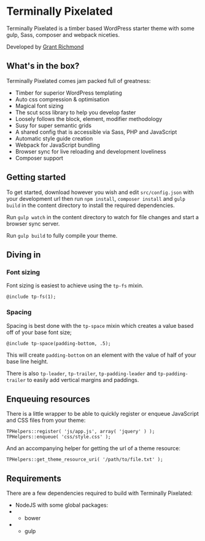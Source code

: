 # Terminally Pixelated

Terminally Pixelated is a timber based WordPress starter theme with some gulp, Sass, composer and webpack niceties.

Developed by [Grant Richmond](http://grant.codes)

## What's in the box?

Terminally Pixelated comes jam packed full of greatness:

- Timber for superior WordPress templating
- Auto css compression & optimisation
- Magical font sizing
- The scut scss library to help you develop faster
- Loosely follows the block, element, modifier methodology
- Susy for super semantic grids
- A shared config that is accessible via Sass, PHP and JavaScript
- Automatic style guide creation
- Webpack for JavaScript bundling
- Browser sync for live reloading and development loveliness
- Composer support

## Getting started

To get started, download however you wish and edit `src/config.json` with your development url then run `npm install`, `composer install` and `gulp build` in the content directory to install the required dependencies.

Run `gulp watch` in the content directory to watch for file changes and start a browser sync server.

Run `gulp build` to fully compile your theme.

## Diving in

### Font sizing

Font sizing is easiest to achieve using the `tp-fs` mixin.

    @include tp-fs(1);

### Spacing

Spacing is best done with the `tp-space` mixin which creates a value based off of your base font size;

    @include tp-space(padding-bottom, .5);

This will create `padding-bottom` on an element with the value of half of your base line height.

There is also `tp-leader`, `tp-trailer`, `tp-padding-leader` and `tp-padding-trailer` to easily add vertical margins and paddings.

## Enqueuing resources

There is a little wrapper to be able to quickly register or enqueue JavaScript and CSS files from your theme:

	TPHelpers::register( 'js/app.js', array( 'jquery' ) );
	TPHelpers::enqueue( 'css/style.css' );

And an accompanying helper for getting the url of a theme resource:

	TPHelpers::get_theme_resource_uri( '/path/to/file.txt' );

## Requirements

There are a few dependencies required to build with Terminally Pixelated:

- NodeJS with some global packages:
- - bower
- - gulp
